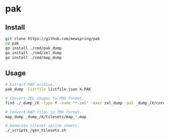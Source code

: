 # pak

## Install

```bash
git clone https://github.com/mewspring/pak
cd pak
go install ./cmd/pak_dump
go install ./cmd/zel_dump
go install ./cmd/map_dump
```

## Usage

```bash
# Extract PAK archive.
pak_dump -listfile listfile.json X.PAK
```

```bash
# Convert ZEL images to PNG format.
find ./_dump_/X -type f -name "*.zel" -exec zel_dump -pal _dump_/X/core/core.pal {} \;
```

```bash
# Convert MAP files to TMX format.
map_dump _dump_/X/tilesets/map_*.map
```

```bash
# Generate tileset sprite sheets.
./_scripts_/gen_tilesets.sh
```
